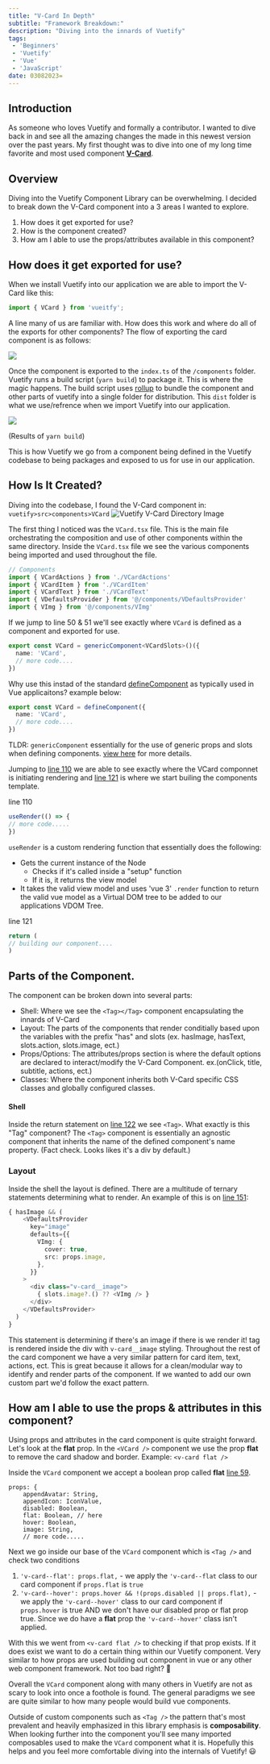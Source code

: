 ```yaml
---
title: "V-Card In Depth"
subtitle: "Framework Breakdown:"
description: "Diving into the innards of Vuetify"
tags: 
 - 'Beginners'
 - 'Vuetify'
 - 'Vue'
 - 'JavaScript'
date: 03082023=
---
```


## Introduction

As someone who loves Vuetify and formally a contributor. I wanted to dive back in and see all the amazing changes the made in this newest version over the past years. My first thought was to dive into one of my long time favorite and most used component **[V-Card](https://github.com/vuetifyjs/vuetify/blob/next/packages/vuetify/src/components/VCard/VCard.tsx)**.

## Overview

Diving into the Vuetify Component Library can be overwhelming. I decided to break down the V-Card component into a 3 areas I wanted to explore.

1. How does it get exported for use?
2. How is the component created?
3. How am I able to use the props/attributes available in this component?


## How does it get exported for use?

When we install Vuetify into our application we are able to import the V-Card like this:

```ts
import { VCard } from 'vueitfy';
```

A line many of us are familiar with. How does this work and where do all of the exports for other components? The flow of exporting the card component is as follows:

<img src="https://imagedelivery.net/nGYhisqu4x6SCDrz5V8Qxg/ae7eebc1-8f0c-4a60-333e-7e90d8555d00/public" />

Once the component is exported to the `index.ts` of the `/components` folder. Vuetify runs a build script (`yarn build`) to package it. This is where the magic happens. The build script uses [rollup](https://rollupjs.org/guide/en/) to bundle the component and other parts of vuetify into a single folder for distribution. This `dist` folder is what we use/refrence when we import Vuetify into our application.

<img src="https://imagedelivery.net/nGYhisqu4x6SCDrz5V8Qxg/a10baf86-0213-40a7-41f8-bb6f643b2f00/public" />

(Results of `yarn build`)

This is how Vuetify we go from a component being defined in the Vuetify codebase to being packages and exposed to us for use in our application.

## How Is It Created?

Diving into the codebase, I found the V-Card component in: `vuetify>src>components>VCard`
![Vuetify V-Card Directory Image](https://imagedelivery.net/nGYhisqu4x6SCDrz5V8Qxg/66f9c179-62d7-4ab0-c64e-5a46fb0d8500/public)

The first thing I noticed was the `VCard.tsx` file. This is the main file orchestrating the composition and use of other components within the same directory. Inside the `VCard.tsx` file we see the various components being imported and used throughout the file.

```ts
// Components
import { VCardActions } from './VCardActions'
import { VCardItem } from './VCardItem'
import { VCardText } from './VCardText'
import { VDefaultsProvider } from '@/components/VDefaultsProvider'
import { VImg } from '@/components/VImg'

```

If we jump to line 50 & 51 we'll see exactly where `VCard` is defined as a component and exported for use.

```ts
export const VCard = genericComponent<VCardSlots>()({
  name: 'VCard',
  // more code....
})
```

Why use this instad of the standard [defineComponent](https://vuejs.org/api/general.html#definecomponent) as typically used in Vue applicaitons?
example below:

```ts
export const VCard = defineComponent({
  name: 'VCard',
  // more code....
})
```

TLDR: `genericComponent` essentially for the use of generic props and slots when defining components.
[view here](https://github.com/vuetifyjs/vuetify/blob/f00e0017f0779faba82e739178a92078fd986967/packages/vuetify/src/util/defineComponent.tsx#L180) for more details.

Jumping to [line 110](https://github.com/vuetifyjs/vuetify/blob/f00e0017f0779faba82e739178a92078fd986967/packages/vuetify/src/components/VCard/VCard.tsx#L110) we are able to see exactly where the VCard componnet is initiating rendering and [line 121](https://github.com/vuetifyjs/vuetify/blob/f00e0017f0779faba82e739178a92078fd986967/packages/vuetify/src/components/VCard/VCard.tsx#L121) is where we start builing the components template.

line 110
```ts
useRender(() => {
// more code.....
})
```

`useRender` is a custom rendering function that essentially does the following:
- Gets the current instance of the Node 
	- Checks if it's called inside a "setup" function
	- If it is, it returns the view model
- It takes the valid view model and uses 'vue 3' `.render`  function to return the valid vue model as a Virtual DOM tree to be added to our applications VDOM Tree.

line 121
```ts
return (
// building our component....
)
```

## Parts of the Component.

The component can be broken down into several parts:
 - Shell: Where we see the `<Tag></Tag>` component encapsulating the innards of V-Card
 - Layout: The parts of the components that render conditially based upon the variables with the prefix "has" and slots (ex. hasImage, hasText, slots.action, slots.image, ect.)
 - Props/Options: The attributes/props section is where the default options are declared to interact/modify the V-Card Component. ex.(onClick, title, subtitle, actions, ect.)
 - Classes: Where the component inherits both V-Card specific CSS classes and globally configured classes.

 #### Shell

 Inside the return statement on [line 122](https://github.com/vuetifyjs/vuetify/blob/f00e0017f0779faba82e739178a92078fd986967/packages/vuetify/src/components/VCard/VCard.tsx#L122) we see `<Tag>`. What exactly is this "Tag" component? The `<Tag>` component is essentially an agnostic component that inherits the name of the defined component's name property.
 (Fact check. Looks likes it's a div by default.)
 
### Layout

Inside the shell the layout is defined. There are a multitude of ternary statements determining what to render. An example of this is on [line 151](https://github.com/vuetifyjs/vuetify/blob/f00e0017f0779faba82e739178a92078fd986967/packages/vuetify/src/components/VCard/VCard.tsx#L1513):

```ts
{ hasImage && (
    <VDefaultsProvider
      key="image"
      defaults={{
        VImg: {
          cover: true,
          src: props.image,
        },
      }}
    >
      <div class="v-card__image">
        { slots.image?.() ?? <VImg /> }
      </div>
    </VDefaultsProvider>
  ) 
}
```

This statement is determining if there's an image if there is we render it! tag is rendered inside the div with `v-card__image` styling. Throughout the rest of the card component we have a very similar pattern for card item, text, actions, ect. This is great because it allows for a clean/modular way to identify and render parts of the component. If we wanted to add our own custom part we'd follow the exact pattern.

## How am I able to use the props & attributes in this component?

Using props and attributes in the card component is quite straight forward. Let's look at the **flat** prop. In the `<VCard />` component we use the prop **flat** to remove the card shadow and border.
Example:
`<v-card flat />`

Inside the `VCard` component we accept a boolean prop called **flat** [line 59](https://github.com/vuetifyjs/vuetify/blob/f00e0017f0779faba82e739178a92078fd986967/packages/vuetify/src/components/VCard/VCard.tsx#L59).

```tsx
props: {
    appendAvatar: String,
    appendIcon: IconValue,
    disabled: Boolean,
    flat: Boolean, // here
    hover: Boolean,
    image: String,
    // more code.....
```

Next we go inside our base of the `VCard` component which is `<Tag />` and check two conditions
1. `'v-card--flat': props.flat,` - we apply the `'v-card--flat` class to our card component if `props.flat` is `true`
2. `'v-card--hover': props.hover && !(props.disabled || props.flat),` - we apply the `'v-card--hover'` class to our card component if `props.hover` is true AND we don't have our disabled prop or flat prop true. Since we do have a **flat** prop the `'v-card--hover'` class isn't applied.

With this we went from `<v-card flat />` to checking if that prop exists. If it does exist we want to do a certain thing within our Vuetify component. Very similar to how props are used building out component in vue or any other web component framework. Not too bad right? 🙂

Overall the `VCard` component along with many others in Vuetify are not as scary to look into once a foothole is found. The general paradigms we see are quite similar to how many people would build vue components. 

Outside of custom components such as `<Tag />` the pattern that's most prevalent and heavily emphasized in this library emphasis is **composability**. When looking further into the component you'll see many imported composables used to make the `VCard` component what it is. Hopefully this helps and you feel more comfortable diving into the internals of Vuetify! 😃
